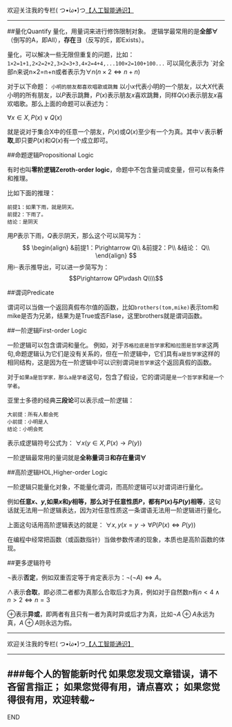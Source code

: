 欢迎关注我的专栏( つ•̀ω•́)つ[【人工智能通识】](https://www.jianshu.com/c/e9a7b7b7024d)

---
##量化Quantify
量化，用量词来进行修饰限制对象。
逻辑学最常用的是**全部∀**（倒写的A，即All），**存在∃**（反写的E，即Exists）。

量化，可以解决一些无限但重复的问题，比如：
`1×2=1+1,2×2=2+2,3×2=3+3,4×2=4+4,...100×2=100+100...`
可以简化表示为
`对全部n来说n×2=n+n或者表示为$\forall n(n×2\Leftrightarrow n+n)$

对于以下命题：
`小明的朋友都喜欢唱歌或跳舞`
以小$x$代表小明的一个朋友，以大$X$代表小明的所有朋友，以$P$表示跳舞，$P(x)$表示朋友$x$喜欢跳舞，同样$Q(x)$表示朋友$x$喜欢唱歌。那么上面的命题可以表述为：

$\forall x\in X,P(x)\vee Q(x)$

就是说对于集合X中的任意一个朋友，$P(x)$或$Q(x)$至少有一个为真。其中$\vee$表示**析取**,即只要$P(x)$和$Q(x)$有一个成立即可。

##命题逻辑Propositional Logic

有时也叫**零阶逻辑Zeroth-order logic**，命题中不包含量词或变量，但可以有条件和推理。

比如下面的推理：
```
前提1：如果下雨，就是阴天。
前提2：下雨了。
结论：是阴天
```
用$P$表示下雨，$Q$表示阴天，那么这个可以简写为：
$$
\begin{align}
&前提1：P\rightarrow Q\\
&前提2：P\\
&结论： Q\\
\end{align}
$$
用$\vdash$表示推导出，可以进一步简写为：
$$P\rightarrow QP\vdash  Q\\\\$$

##谓词Predicate

谓词可以当做一个返回真假布尔值的函数，比如`brothers(tom,mike)`表示tom和mike是否为兄弟，结果为是True或否Flase，这里brothers就是谓词函数。

##一阶逻辑First-order Logic

一阶逻辑可以包含谓词和量化。
例如，对于`苏格拉底是哲学家`和`柏拉图是哲学家`这两句,命题逻辑认为它们是没有关系的，但在一阶逻辑中，它们具有`a是哲学家`这样的相同结构，这是因为在一阶逻辑中可以识别谓词`是哲学家`这个返回真假的函数。

对于`如果a是哲学家，那么a是学者`这句，包含了假设，它的谓词是`是一个哲学家`和`是一个学者`。

亚里士多德的经典**三段论**可以表示成一阶逻辑：
```
大前提：所有人都会死
小前提：小明是人
结论：小明会死
```
表示成逻辑符号公式为：
$\forall x(y\in X,P(x)\rightarrow P(y))$

一阶逻辑最常用的量词就是**全称量词$\exists$**和**存在量词$\forall$**

##高阶逻辑HOL,Higher-order Logic

一阶逻辑只能量化对象，不能量化谓词，而高阶逻辑可以对谓词进行量化。

例如**任意$x$、$y$,如果$x$和$y$相等，那么对于任意性质$P$，都有$P(x)$与$P(y)$相等**，这句话就无法用一阶逻辑表达，因为对任意性质这一条谓语无法用一阶逻辑进行量化。

上面这句话用高阶逻辑表达的就是：
$\forall x,y(x=y\rightarrow \forall P(P(x)\Leftrightarrow P(y))$

在编程中经常把函数（或函数指针）当做参数传递的现象，本质也是高阶函数的体现。


##更多逻辑符号

$\neg$表示**否定**，例如双重否定等于肯定表示为：$\neg(\neg A)\Leftrightarrow A$。

$\land$表示**合取**，即必须二者都为真那么合取后才为真，例如对于自然数n有$n<4\land n>2\Leftrightarrow n=3$

$\oplus$表示**异或**，即两者有且只有一者为真时异或后才为真，比如$\neg A \oplus A$永远为真，$A \oplus A$则永远为假。




---
欢迎关注我的专栏( つ•̀ω•́)つ[【人工智能通识】](https://www.jianshu.com/c/e9a7b7b7024d)

---
###每个人的智能新时代
如果您发现文章错误，请不吝留言指正；
如果您觉得有用，请点喜欢；
如果您觉得很有用，欢迎转载~
---
END